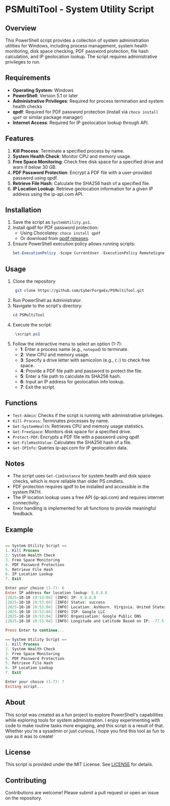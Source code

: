 # PSMultiTool - System Utility Script

## Overview
This PowerShell script provides a collection of system administration utilities for Windows, including process management, system health monitoring, disk space checking, PDF password protection, file hash calculation, and IP geolocation lookup. The script requires administrative privileges to run.

## Requirements
- **Operating System**: Windows
- **PowerShell**: Version 5.1 or later
- **Administrative Privileges**: Required for process termination and system health checks
- **qpdf**: Required for PDF password protection (install via `choco install qpdf` or similar package manager)
- **Internet Access**: Required for IP geolocation lookup through API.

## Features
1. **Kill Process**: Terminate a specified process by name.
2. **System Health Check**: Monitor CPU and memory usage.
3. **Free Space Monitoring**: Check free disk space for a specified drive and warn if below 30 GB.
4. **PDF Password Protection**: Encrypt a PDF file with a user-provided password using qpdf.
5. **Retrieve File Hash**: Calculate the SHA256 hash of a specified file.
6. **IP Location Lookup**: Retrieve geolocation information for a given IP address using the ip-api.com API.

## Installation
1. Save the script as `SystemUtility.ps1`.
2. Install qpdf for PDF password protection:
   - Using Chocolatey: `choco install qpdf`
   - Or download from [qpdf releases](https://github.com/qpdf/qpdf/releases).
3. Ensure PowerShell execution policy allows running scripts:
   ```powershell
   Set-ExecutionPolicy -Scope CurrentUser -ExecutionPolicy RemoteSigned
   ```

## Usage
1. Clone the repository
   ```bash
    git clone https://github.com/CyberForgeEx/PSMultiTool.git
   ```
1. Run PowerShell as Administrator.
2. Navigate to the script's directory:
   ```powershell
   cd PSMultiTool
   ```
3. Execute the script:
   ```powershell
   .\script.ps1
   ```
4. Follow the interactive menu to select an option (1-7):
   - **1**: Enter a process name (e.g., `notepad`) to terminate.
   - **2**: View CPU and memory usage.
   - **3**: Specify a drive letter with semicolon (e.g., `C:`) to check free space.
   - **4**: Provide a PDF file path and password to protect the file.
   - **5**: Enter a file path to calculate its SHA256 hash.
   - **6**: Input an IP address for geolocation info lookup.
   - **7**: Exit the script.

## Functions
- `Test-Admin`: Checks if the script is running with administrative privileges.
- `Kill-Process`: Terminates processes by name.
- `Get-SystemHealth`: Retrieves CPU and memory usage statistics.
- `Get-FreeSpace`: Monitors disk space for a specified drive.
- `Protect-PDF`: Encrypts a PDF file with a password using qpdf.
- `Get-FileHashValue`: Calculates the SHA256 hash of a file.
- `Get-IPInfo`: Queries ip-api.com for IP geolocation data.

## Notes
- The script uses `Get-CimInstance` for system health and disk space checks, which is more reliable than older PS cmdlets.
- PDF protection requires qpdf to be installed and accessible in the system PATH.
- The IP location lookup uses a free API (ip-api.com) and requires internet connectivity.
- Error handling is implemented for all functions to provide meaningful feedback.

## Example
```powershell

== System Utility Script ==
1. Kill Process
2. System Health Check
3. Free Space Monitoring
4. PDF Password Protection
5. Retrieve File Hash
6. IP Location Lookup
7. Exit

Enter your choice (1-7): 6
Enter IP address for location lookup: 8.8.8.8
[2025-10-10 19:53:04] [INFO] IP: 8.8.8.8
[2025-10-10 19:53:04] [INFO] Status: success
[2025-10-10 19:53:04] [INFO] Location: Ashburn, Virginia, United States
[2025-10-10 19:53:04] [INFO] ISP: Google LLC
[2025-10-10 19:53:04] [INFO] Organisation: Google Public DNS
[2025-10-10 19:53:04] [INFO] Longitude and Latitude Based on IP: -77.5, 39.03

Press Enter to continue...

== System Utility Script ==
1. Kill Process
2. System Health Check
3. Free Space Monitoring
4. PDF Password Protection
5. Retrieve File Hash
6. IP Location Lookup
7. Exit

Enter your choice (1-7): 7
Exiting script...
```

## About
This script was created as a fun project to explore PowerShell's capabilities while exploring tools for system administration. I enjoy experimenting with code to make routine tasks more engaging, and this script is a result of that. Whether you're a sysadmin or just curious, I hope you find this tool as fun to use as it was to create!

## License
This script is provided under the MIT License. See [LICENSE](LICENSE) for details.

## Contributing
Contributions are welcome! Please submit a pull request or open an issue on the repository.
